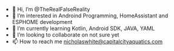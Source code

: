 - 👋 Hi, I’m @TheRealFalseReality
- 👀 I’m interested in Androind Programming, HomeAssistant and ESPHOME development
- 🌱 I’m currently learning Kotlin, Android SDK, JAVA, YAML
- 💞️ I’m looking to collaborate on not sure yet
- 📫 How to reach me nicholaswhite@capitalcityaquatics.com

<!---
TheRealFalseReality/TheRealFalseReality is a ✨ special ✨ repository because its `README.md` (this file) appears on your GitHub profile.
You can click the Preview link to take a look at your changes.
--->
